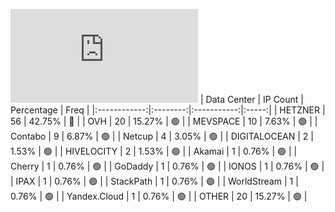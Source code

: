![Diagramm](https://github.com/obajay/StateSync-snapshots/blob/main/Projects/Quicksilver/1/README.md)
| Data Center | IP Count | Percentage | Freq |
|:------------:|:--------:|:-----------:|:-----:|
| HETZNER | 56 | 42.75% | 🔴 |
| OVH | 20 | 15.27% | 🟢 |
| MEVSPACE | 10 | 7.63% | 🟢 |
| Contabo | 9 | 6.87% | 🟢 |
| Netcup | 4 | 3.05% | 🟢 |
| DIGITALOCEAN | 2 | 1.53% | 🟢 |
| HIVELOCITY | 2 | 1.53% | 🟢 |
| Akamai | 1 | 0.76% | 🟢 |
| Cherry | 1 | 0.76% | 🟢 |
| GoDaddy | 1 | 0.76% | 🟢 |
| IONOS | 1 | 0.76% | 🟢 |
| IPAX | 1 | 0.76% | 🟢 |
| StackPath | 1 | 0.76% | 🟢 |
| WorldStream | 1 | 0.76% | 🟢 |
| Yandex.Cloud | 1 | 0.76% | 🟢 |
| OTHER | 20 | 15.27% | 🟢 |
